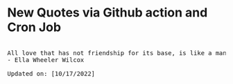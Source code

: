 # New Quotes via Github action and Cron Job

<pre>
<!-- #quote -->
All love that has not friendship for its base, is like a mansion built upon the sand.
- Ella Wheeler Wilcox

Updated on: [10/17/2022]
<!-- #quoteEnd -->
</pre>
